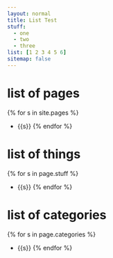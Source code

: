 ```yaml
---
layout: normal
title: List Test
stuff:
  - one
  - two
  - three
list: [1 2 3 4 5 6]
sitemap: false
---
```

# list of pages
{% for s in site.pages %}
 - {{s}}
{% endfor %}
# list of things
{% for s in page.stuff %}
 - {{s}}
{% endfor %}
# list of categories
{% for s in page.categories %}
 - {{s}}
{% endfor %}
